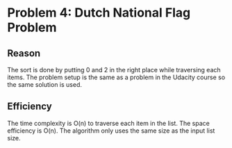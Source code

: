 # Problem 4: Dutch National Flag Problem
## Reason
The sort is done by putting 0 and 2 in the right place while traversing each items. The problem setup is the same as a problem in the Udacity course so the same solution is used. 

## Efficiency
The time complexity is O(n) to traverse each item in the list. The space efficiency is O(n). The algorithm only uses the same size as the input list size.
